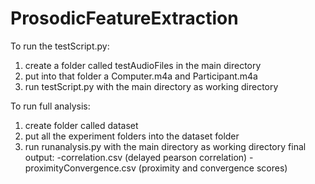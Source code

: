 # ProsodicFeatureExtraction
To run the testScript.py:
  1) create a folder called testAudioFiles in the main directory
  2) put into that folder a Computer.m4a and Participant.m4a 
  3) run testScript.py with the main directory as working directory

To run full analysis:
  1) create folder called dataset
  2) put all the experiment folders into the dataset folder
  3) run runanalysis.py with the main directory as working directory
  final output:
  -correlation.csv (delayed pearson correlation)
  -proximityConvergence.csv (proximity and convergence scores)
